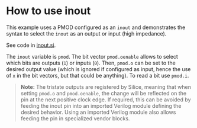 # How to use inout

This example uses a PMOD configured as an `inout` and demonstrates the syntax
to select the `inout` as an output or input (high impedance).

See code in [inout.si](inout.si).

The `inout` variable is `pmod`. The bit vector `pmod.oenable` allows to select
which bits are outputs (`1`) or inputs (`0`). Then, `pmod.o` can be set to the
desired output value (which is ignored if configured as input, hence the use of
`x` in the bit vectors, but that could be anything). To read a bit use `pmod.i`.

> **Note:** The tristate outputs are registered by Silice, meaning that when setting `pmod.o` and `pmod.oenable`, the change will be reflected on the pin at the next positive clock edge. If required, this can be avoided by feeding the inout pin into an imported Verilog module defining the desired behavior. Using an imported Verilog module also allows feeding the pin in specialized vendor blocks.
